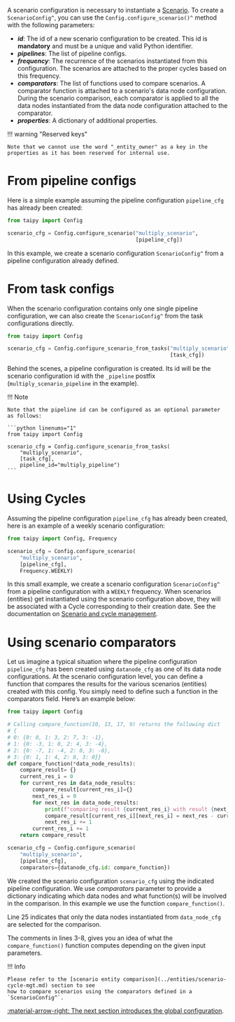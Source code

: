 A scenario configuration is necessary to instantiate a [Scenario](../concepts/scenario.md). To create a
`ScenarioConfig^`, you can use the `Config.configure_scenario()^` method with the following parameters:

- _**id**_: The id of a new scenario configuration to be created. This id is **mandatory** and must
  be a unique and valid Python identifier.
- _**pipelines**_: The list of pipeline configs.
- _**frequency**_: The recurrence of the scenarios instantiated from this configuration. The scenarios
  are attached to the proper cycles based on this frequency.
- _**comparators**_: The list of functions used to compare scenarios. A comparator function is attached to a
  scenario's data node configuration. During the scenario comparison, each comparator is applied to all the data
  nodes instantiated from the data node configuration attached to the comparator.
- _**properties**_: A dictionary of additional properties.

!!! warning "Reserved keys"

    Note that we cannot use the word "_entity_owner" as a key in the properties as it has been reserved for internal use.

# From pipeline configs
Here is a simple example assuming the pipeline configuration `pipeline_cfg` has already been created:

```python linenums="1"
from taipy import Config

scenario_cfg = Config.configure_scenario("multiply_scenario",
                                         [pipeline_cfg])
```

In this example, we create a scenario configuration `ScenarioConfig^` from a pipeline configuration already defined.


# From task configs

When the scenario configuration contains only one single pipeline configuration, we can also create the
`ScenarioConfig^` from the task configurations directly.

```python linenums="1"
from taipy import Config

scenario_cfg = Config.configure_scenario_from_tasks("multiply_scenario",
                                                    [task_cfg])
```

Behind the scenes, a pipeline configuration is created. Its id will be the scenario configuration id with the
`_pipeline` postfix (`multiply_scenario_pipeline` in the example).

!!! Note

    Note that the pipeline id can be configured as an optional parameter as follows:

    ```python linenums="1"
    from taipy import Config

    scenario_cfg = Config.configure_scenario_from_tasks(
        "multiply_scenario",
        [task_cfg],
        pipeline_id="multiply_pipeline")
    ```

# Using Cycles

Assuming the pipeline configuration `pipeline_cfg` has already been created, here is an example of a weekly
scenario configuration:

```python linenums="1"
from taipy import Config, Frequency

scenario_cfg = Config.configure_scenario(
    "multiply_scenario",
    [pipeline_cfg],
    Frequency.WEEKLY)
```

In this small example, we create a scenario configuration `ScenarioConfig^` from a pipeline configuration with a
`WEEKLY` frequency. When scenarios (entities) get instantiated using the scenario configuration above, they will be
associated with a Cycle corresponding to their creation date. See the documentation on
[Scenario and cycle management](../entities/scenario-cycle-mgt.md).

# Using scenario comparators

Let us imagine a typical situation where the pipeline configuration `pipeline_cfg` has been
created using `datanode_cfg` as one of its data node configurations. At the scenario configuration level, you can
define a function that compares the results for the various scenarios (entities) created with this config. You
simply need to define such a function in the comparators field. Here’s an example below:


```python linenums="1"
from taipy import Config

# Calling compare_function(10, 13, 17, 9) returns the following dict
# {
# 0: {0: 0, 1: 3, 2: 7, 3: -1},
# 1: {0: -3, 1: 0, 2: 4, 3: -4},
# 2: {0: -7, 1: -4, 2: 0, 3: -8},
# 3: {0: 1, 1: 4, 2: 8, 3: 0}}
def compare_function(*data_node_results):
    compare_result= {}
    current_res_i = 0
    for current_res in data_node_results:
        compare_result[current_res_i]={}
        next_res_i = 0
        for next_res in data_node_results:
            print(f"comparing result {current_res_i} with result {next_res_i}")
            compare_result[current_res_i][next_res_i] = next_res - current_res
            next_res_i += 1
        current_res_i += 1
    return compare_result

scenario_cfg = Config.configure_scenario(
    "multiply_scenario",
    [pipeline_cfg],
    comparators={datanode_cfg.id: compare_function})
```

We created the scenario configuration `scenario_cfg` using the indicated pipeline configuration. We use
_comparators_ parameter to provide a dictionary indicating which data nodes and what function(s) will be
involved in the comparison. In this example we use the function `compare_function()`.

Line 25 indicates that only the data nodes instantiated from `data_node_cfg` are selected for the comparison.

The comments in lines 3-8, gives you an idea of what the `compare_function()` function computes depending
on the given input parameters.

!!! Info

    Please refer to the [scenario entity comparison](../entities/scenario-cycle-mgt.md) section to see
    how to compare scenarios using the comparators defined in a `ScenarioConfig^`.

[:material-arrow-right: The next section introduces the global configuration](global-config.md).
